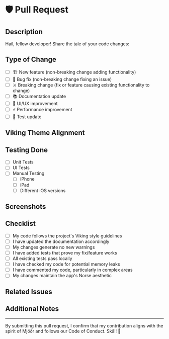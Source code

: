 # 🛡️ Pull Request

## Description
Hail, fellow developer! Share the tale of your code changes:

<!-- Describe your changes in detail, as if telling a Viking saga -->

## Type of Change
<!-- Mark the appropriate option with an [x] -->

- [ ] 🏗️ New feature (non-breaking change adding functionality)
- [ ] 🔨 Bug fix (non-breaking change fixing an issue)
- [ ] ⚔️ Breaking change (fix or feature causing existing functionality to change)
- [ ] 📚 Documentation update
- [ ] 🎨 UI/UX improvement
- [ ] ⚡ Performance improvement
- [ ] 🧪 Test update

## Viking Theme Alignment
<!-- Explain how your changes maintain or enhance our Norse aesthetic -->

## Testing Done
<!-- Describe the tests you ran -->

- [ ] Unit Tests
- [ ] UI Tests
- [ ] Manual Testing
  - [ ] iPhone
  - [ ] iPad
  - [ ] Different iOS versions

## Screenshots
<!-- If applicable, add screenshots of your changes -->

## Checklist
<!-- Mark completed items with an [x] -->

- [ ] My code follows the project's Viking style guidelines
- [ ] I have updated the documentation accordingly
- [ ] My changes generate no new warnings
- [ ] I have added tests that prove my fix/feature works
- [ ] All existing tests pass locally
- [ ] I have checked my code for potential memory leaks
- [ ] I have commented my code, particularly in complex areas
- [ ] My changes maintain the app's Norse aesthetic

## Related Issues
<!-- Link any related issues using # -->

## Additional Notes
<!-- Any other context about the pull request -->

---
By submitting this pull request, I confirm that my contribution aligns with the spirit of Mjöðr and follows our Code of Conduct. Skål! 🍻
